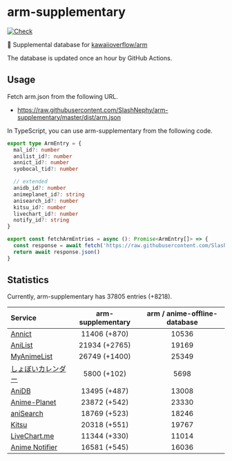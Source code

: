 # arm-supplementary

[![Check](https://github.com/SlashNephy/arm-supplementary/actions/workflows/check-node.yml/badge.svg)](https://github.com/SlashNephy/arm-supplementary/actions/workflows/check-node.yml)

💊 Supplemental database for [kawaiioverflow/arm](https://github.com/kawaiioverflow/arm)

The database is updated once an hour by GitHub Actions.

## Usage

Fetch arm.json from the following URL.

- https://raw.githubusercontent.com/SlashNephy/arm-supplementary/master/dist/arm.json

In TypeScript, you can use arm-supplementary from the following code.

```TypeScript
export type ArmEntry = {
  mal_id?: number
  anilist_id?: number
  annict_id?: number
  syobocal_tid?: number

  // extended
  anidb_id?: number
  animeplanet_id?: string
  anisearch_id?: number
  kitsu_id?: number
  livechart_id?: number
  notify_id?: string
}

export const fetchArmEntries = async (): Promise<ArmEntry[]> => {
  const response = await fetch('https://raw.githubusercontent.com/SlashNephy/arm-supplementary/master/dist/arm.json')
  return await response.json()
}
```

## Statistics

Currently, arm-supplementary has 37805 entries (+8218).

| Service                                     | arm-supplementary | arm / anime-offline-database |
| :------------------------------------------ | :---------------: | :--------------------------: |
| [Annict](https://annict.com)                |   11406 (+870)    |            10536             |
| [AniList](https://anilist.co)               |   21934 (+2765)   |            19169             |
| [MyAnimeList](https://myanimelist.net)      |   26749 (+1400)   |            25349             |
| [しょぼいカレンダー](https://cal.syoboi.jp) |    5800 (+102)    |             5698             |
| [AniDB](https://anidb.net)                  |   13495 (+487)    |            13008             |
| [Anime-Planet](https://anime-planet.com)    |   23872 (+542)    |            23330             |
| [aniSearch](https://anisearch.com)          |   18769 (+523)    |            18246             |
| [Kitsu](https://kitsu.io)                   |   20318 (+551)    |            19767             |
| [LiveChart.me](https://livechart.me)        |   11344 (+330)    |            11014             |
| [Anime Notifier](https://notify.moe)        |   16581 (+545)    |            16036             |
